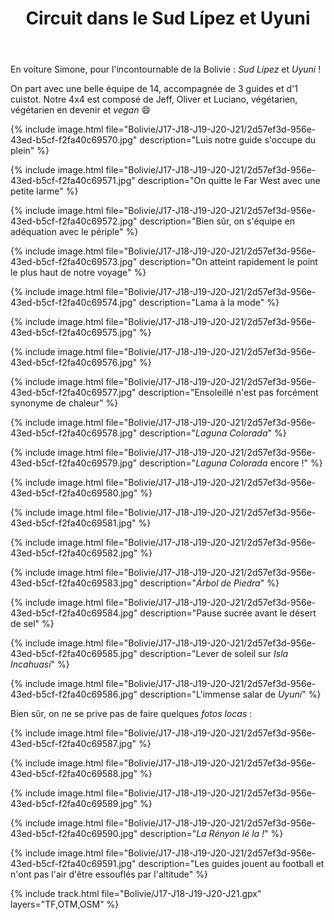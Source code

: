 ﻿---
title: "Circuit dans le Sud Lípez et Uyuni"
permalink: /Bolivie/J17-J18-J19-J20-J21/
sidebar:
  nav: "bolivie"
enable_tracks: true
---

En voiture Simone, pour l'incontournable de la Bolivie : *Sud Lípez* et *Uyuni* !

On part avec une belle équipe de 14, accompagnée de 3 guides et d'1 cuistot.
Notre 4x4 est composé de Jeff, Oliver et Luciano, végétarien, végétarien en devenir et *vegan* :smile:

{% include image.html file="Bolivie/J17-J18-J19-J20-J21/2d57ef3d-956e-43ed-b5cf-f2fa40c69570.jpg" description="Luis notre guide s'occupe du plein" %}

{% include image.html file="Bolivie/J17-J18-J19-J20-J21/2d57ef3d-956e-43ed-b5cf-f2fa40c69571.jpg" description="On quitte le Far West avec une petite larme" %}

{% include image.html file="Bolivie/J17-J18-J19-J20-J21/2d57ef3d-956e-43ed-b5cf-f2fa40c69572.jpg" description="Bien sûr, on s'équipe en adéquation avec le périple" %}

{% include image.html file="Bolivie/J17-J18-J19-J20-J21/2d57ef3d-956e-43ed-b5cf-f2fa40c69573.jpg" description="On atteint rapidement le point le plus haut de notre voyage" %}

{% include image.html file="Bolivie/J17-J18-J19-J20-J21/2d57ef3d-956e-43ed-b5cf-f2fa40c69574.jpg" description="Lama à la mode" %}

{% include image.html file="Bolivie/J17-J18-J19-J20-J21/2d57ef3d-956e-43ed-b5cf-f2fa40c69575.jpg" %}

{% include image.html file="Bolivie/J17-J18-J19-J20-J21/2d57ef3d-956e-43ed-b5cf-f2fa40c69576.jpg" %}

{% include image.html file="Bolivie/J17-J18-J19-J20-J21/2d57ef3d-956e-43ed-b5cf-f2fa40c69577.jpg" description="Ensoleillé n'est pas forcément synonyme de chaleur" %}

{% include image.html file="Bolivie/J17-J18-J19-J20-J21/2d57ef3d-956e-43ed-b5cf-f2fa40c69578.jpg" description="*Laguna Colorada*" %}

{% include image.html file="Bolivie/J17-J18-J19-J20-J21/2d57ef3d-956e-43ed-b5cf-f2fa40c69579.jpg" description="*Laguna Colorada* encore !" %}

{% include image.html file="Bolivie/J17-J18-J19-J20-J21/2d57ef3d-956e-43ed-b5cf-f2fa40c69580.jpg" %}

{% include image.html file="Bolivie/J17-J18-J19-J20-J21/2d57ef3d-956e-43ed-b5cf-f2fa40c69581.jpg" %}

{% include image.html file="Bolivie/J17-J18-J19-J20-J21/2d57ef3d-956e-43ed-b5cf-f2fa40c69582.jpg" %}

{% include image.html file="Bolivie/J17-J18-J19-J20-J21/2d57ef3d-956e-43ed-b5cf-f2fa40c69583.jpg" description="*Árbol de Piedra*" %}

{% include image.html file="Bolivie/J17-J18-J19-J20-J21/2d57ef3d-956e-43ed-b5cf-f2fa40c69584.jpg" description="Pause sucrée avant le désert de sel" %}

{% include image.html file="Bolivie/J17-J18-J19-J20-J21/2d57ef3d-956e-43ed-b5cf-f2fa40c69585.jpg" description="Lever de soleil sur *Isla Incahuasi*" %}

{% include image.html file="Bolivie/J17-J18-J19-J20-J21/2d57ef3d-956e-43ed-b5cf-f2fa40c69586.jpg" description="L'immense salar de *Uyuni*" %}

Bien sûr, on ne se prive pas de faire quelques *fotos locas* :

{% include image.html file="Bolivie/J17-J18-J19-J20-J21/2d57ef3d-956e-43ed-b5cf-f2fa40c69587.jpg" %}

{% include image.html file="Bolivie/J17-J18-J19-J20-J21/2d57ef3d-956e-43ed-b5cf-f2fa40c69588.jpg" %}

{% include image.html file="Bolivie/J17-J18-J19-J20-J21/2d57ef3d-956e-43ed-b5cf-f2fa40c69589.jpg" %}

{% include image.html file="Bolivie/J17-J18-J19-J20-J21/2d57ef3d-956e-43ed-b5cf-f2fa40c69590.jpg" description="*La Rényon lé la !*" %}

{% include image.html file="Bolivie/J17-J18-J19-J20-J21/2d57ef3d-956e-43ed-b5cf-f2fa40c69591.jpg" description="Les guides jouent au football et n'ont pas l'air d'être essouflés par l'altitude" %}

{% include track.html file="Bolivie/J17-J18-J19-J20-J21.gpx" layers="TF,OTM,OSM" %}
